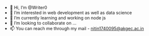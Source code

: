 - 👋 Hi, I’m @Writer0
- 👀 I’m interested in web development as well as data science
- 🌱 I’m currently learning and working on node js 
- 💞️ I’m looking to collaborate on ...
- 📫 You can reach me through my mail - nitin1740095@akgec.ac.in

<!---
Writer0/Writer0 is a ✨ special ✨ repository because its `README.md` (this file) appears on your GitHub profile.
You can click the Preview link to take a look at your changes.
--->
